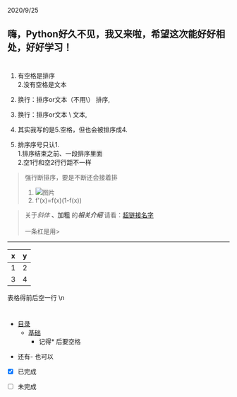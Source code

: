 2020/9/25
## 嗨，Python好久不见，我又来啦，希望这次能好好相处，好好学习！
#
1. 有空格是排序\
2.没有空格是文本
2.  换行：排序or文本（不用\） 排序,
3.  换行：排序or文本      \ 文本,

5. 其实我写的是5.空格，但也会被排序成4.
6. 排序序号只认1. \
1.排序结束之前、一段排序里面\
2.空1行和空2行行距不一样

>强行断排序，要是不断还会接着排
>1. ![图片]() 
>5. f'(x)=f(x)(1-f(x))

> 关于*斜体* **、加粗** 的***相关介绍*** 请看：[超链接名字](链接)\
>\
>一条杠是用>
---
|x|y|
|-|-|
|1|2|
|3|4|
表格得前后空一行
\n

#
* [目录](#目录)
   * [基础](#基础)
      * 记得* 后要空格
- 还有- 也可以

- [x] 已完成
- [ ] 未完成

